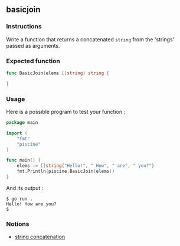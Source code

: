## basicjoin

### Instructions

Write a function that returns a concatenated `string` from the 'strings' passed as arguments.

### Expected function

```go
func BasicJoin(elems []string) string {

}
```

### Usage

Here is a possible program to test your function :

```go
package main

import (
	"fmt"
	"piscine"
)

func main() {
	elems := []string{"Hello!", " How", " are", " you?"}
	fmt.Println(piscine.BasicJoin(elems))
}
```

And its output :

```console
$ go run .
Hello! How are you?
$
```

### Notions

- [string concatenation](https://golang.org/ref/spec#Arithmetic_operators)
